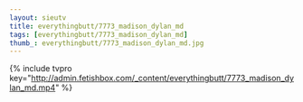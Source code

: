 ```yaml
--- 
layout: sieutv
title: everythingbutt/7773_madison_dylan_md
tags: [everythingbutt/7773_madison_dylan_md]
thumb_: everythingbutt/7773_madison_dylan_md.jpg
---
```

{% include tvpro key="http://admin.fetishbox.com/_content/everythingbutt/7773_madison_dylan_md.mp4" %} 
